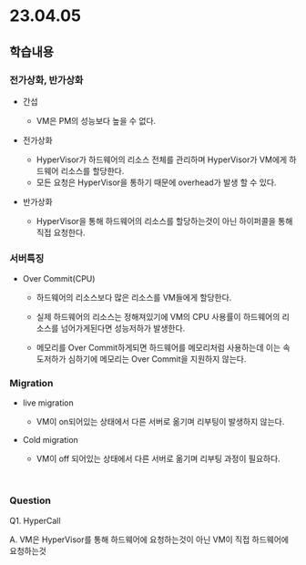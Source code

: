 # 23.04.05

## 학습내용



### 전가상화, 반가상화

- 간섭
  - VM은 PM의 성능보다 높을 수 없다.

- 전가상화
  - HyperVisor가 하드웨어의 리소스 전체를 관리하며 HyperVisor가 VM에게 하드웨어 리소스를 할당한다. 
  - 모든 요청은 HyperVisor을 통하기 때문에 overhead가 발생 할 수 있다.

- 반가상화
  - HyperVisor을 통해 하드웨어의 리소스를 할당하는것이 아닌 하이퍼콜을 통해 직접 요청한다.

### 서버특징

- Over Commit(CPU)

  - 하드웨어의 리소스보다 많은 리소스를 VM들에게 할당한다. 
  - 실제 하드웨어의 리소스는 정해져있기에 VM의 CPU 사용률이 하드웨어의 리소스를 넘어가게된다면 성능저하가 발생한다.

  - 메모리를 Over Commit하게되면 하드웨어를 메모리처럼 사용하는데 이는 속도저하가 심하기에 메모리는 Over Commit을 지원하지 않는다.



### Migration

- live migration
  - VM이 on되어있는 상태에서 다른 서버로 옮기며 리부팅이 발생하지 않는다.

- Cold migration
  - VM이 off 되어있는 상태에서 다른 서버로 옮기며 리부팅 과정이 필요하다.

​		

### Question

Q1. HyperCall

A. VM은 HyperVisor를 통해 하드웨어에 요청하는것이 아닌 VM이 직접 하드웨어에 요청하는것

